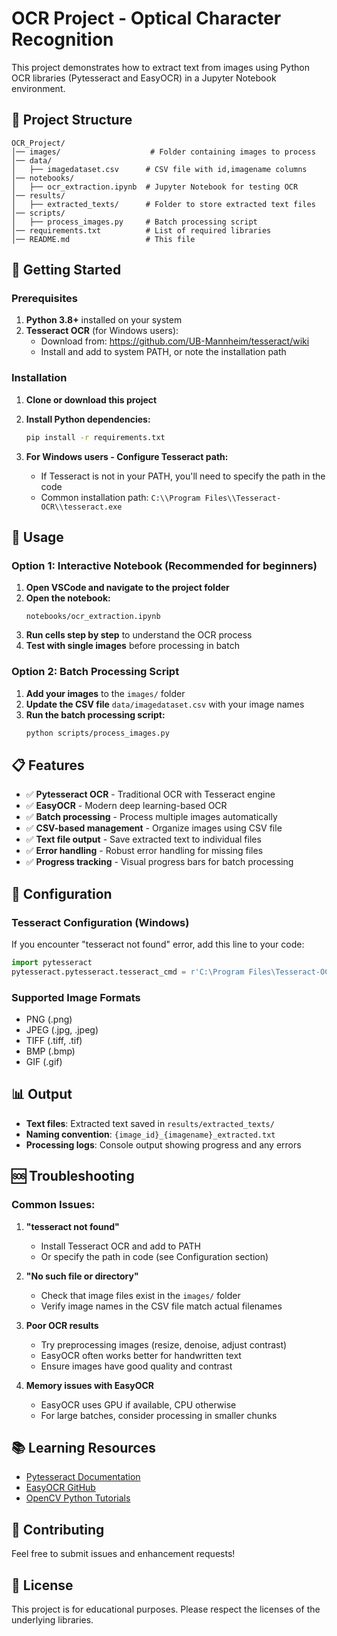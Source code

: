 # OCR Project - Optical Character Recognition

This project demonstrates how to extract text from images using Python OCR libraries (Pytesseract and EasyOCR) in a Jupyter Notebook environment.

## 📁 Project Structure

```
OCR_Project/
│── images/                    # Folder containing images to process
│── data/
│   ├── imagedataset.csv      # CSV file with id,imagename columns
│── notebooks/
│   ├── ocr_extraction.ipynb  # Jupyter Notebook for testing OCR
│── results/
│   ├── extracted_texts/      # Folder to store extracted text files
│── scripts/
│   ├── process_images.py     # Batch processing script
│── requirements.txt          # List of required libraries
│── README.md                 # This file
```

## 🚀 Getting Started

### Prerequisites

1. **Python 3.8+** installed on your system
2. **Tesseract OCR** (for Windows users):
   - Download from: https://github.com/UB-Mannheim/tesseract/wiki
   - Install and add to system PATH, or note the installation path

### Installation

1. **Clone or download this project**
2. **Install Python dependencies:**
   ```bash
   pip install -r requirements.txt
   ```

3. **For Windows users - Configure Tesseract path:**
   - If Tesseract is not in your PATH, you'll need to specify the path in the code
   - Common installation path: `C:\\Program Files\\Tesseract-OCR\\tesseract.exe`

## 📖 Usage

### Option 1: Interactive Notebook (Recommended for beginners)

1. **Open VSCode and navigate to the project folder**
2. **Open the notebook:**
   ```
   notebooks/ocr_extraction.ipynb
   ```
3. **Run cells step by step** to understand the OCR process
4. **Test with single images** before processing in batch

### Option 2: Batch Processing Script

1. **Add your images** to the `images/` folder
2. **Update the CSV file** `data/imagedataset.csv` with your image names
3. **Run the batch processing script:**
   ```bash
   python scripts/process_images.py
   ```

## 📋 Features

- ✅ **Pytesseract OCR** - Traditional OCR with Tesseract engine
- ✅ **EasyOCR** - Modern deep learning-based OCR
- ✅ **Batch processing** - Process multiple images automatically
- ✅ **CSV-based management** - Organize images using CSV file
- ✅ **Text file output** - Save extracted text to individual files
- ✅ **Error handling** - Robust error handling for missing files
- ✅ **Progress tracking** - Visual progress bars for batch processing

## 🔧 Configuration

### Tesseract Configuration (Windows)

If you encounter "tesseract not found" error, add this line to your code:

```python
import pytesseract
pytesseract.pytesseract.tesseract_cmd = r'C:\Program Files\Tesseract-OCR\tesseract.exe'
```

### Supported Image Formats

- PNG (.png)
- JPEG (.jpg, .jpeg)
- TIFF (.tiff, .tif)
- BMP (.bmp)
- GIF (.gif)

## 📊 Output

- **Text files**: Extracted text saved in `results/extracted_texts/`
- **Naming convention**: `{image_id}_{imagename}_extracted.txt`
- **Processing logs**: Console output showing progress and any errors

## 🆘 Troubleshooting

### Common Issues:

1. **"tesseract not found"**
   - Install Tesseract OCR and add to PATH
   - Or specify the path in code (see Configuration section)

2. **"No such file or directory"**
   - Check that image files exist in the `images/` folder
   - Verify image names in the CSV file match actual filenames

3. **Poor OCR results**
   - Try preprocessing images (resize, denoise, adjust contrast)
   - EasyOCR often works better for handwritten text
   - Ensure images have good quality and contrast

4. **Memory issues with EasyOCR**
   - EasyOCR uses GPU if available, CPU otherwise
   - For large batches, consider processing in smaller chunks

## 📚 Learning Resources

- [Pytesseract Documentation](https://pypi.org/project/pytesseract/)
- [EasyOCR GitHub](https://github.com/JaidedAI/EasyOCR)
- [OpenCV Python Tutorials](https://docs.opencv.org/4.x/d6/d00/tutorial_py_root.html)

## 🤝 Contributing

Feel free to submit issues and enhancement requests!

## 📄 License

This project is for educational purposes. Please respect the licenses of the underlying libraries.
